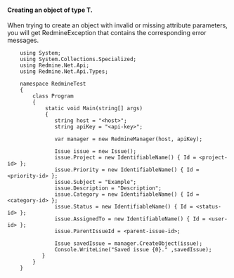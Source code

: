 #### Creating an object of type T. ####

When trying to create an object with invalid or missing attribute parameters, you will get RedmineException that contains the corresponding error messages.

```
    using System;
    using System.Collections.Specialized;
    using Redmine.Net.Api;
    using Redmine.Net.Api.Types;

    namespace RedmineTest
    {
        class Program
        {
            static void Main(string[] args)
            {
               string host = "<host>";
               string apiKey = "<api-key>";

               var manager = new RedmineManager(host, apiKey);

               Issue issue = new Issue();
               issue.Project = new IdentifiableName() { Id = <project-id> };
               issue.Priority = new IdentifiableName() { Id = <priority-id> };
               issue.Subject = "Example";
               issue.Description = "Description";
               issue.Category = new IdentifiableName() { Id = <category-id> };
               issue.Status = new IdentifiableName() { Id = <status-id> };
               issue.AssignedTo = new IdentifiableName() { Id = <user-id> };
               issue.ParentIssueId = <parent-issue-id>;

               Issue savedIssue = manager.CreateObject(issue);
               Console.WriteLine("Saved issue {0}." ,savedIssue);
           }
        }
    }
```